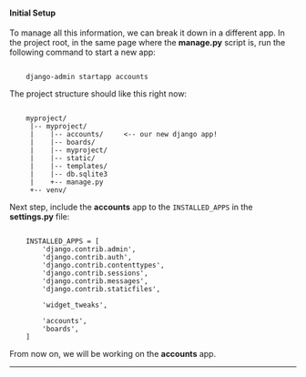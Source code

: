 #### Initial Setup

To manage all this information, we can break it down in a different app. In the project root, in the same page where the **manage.py** script is, run the following command to start a new app:

```

    django-admin startapp accounts

```

The project structure should like this right now:

```

    myproject/
     |-- myproject/
     |    |-- accounts/     <-- our new django app!
     |    |-- boards/
     |    |-- myproject/
     |    |-- static/
     |    |-- templates/
     |    |-- db.sqlite3
     |    +-- manage.py
     +-- venv/

```

Next step, include the **accounts** app to the `INSTALLED_APPS` in the **settings.py** file:

```

    INSTALLED_APPS = [
        'django.contrib.admin',
        'django.contrib.auth',
        'django.contrib.contenttypes',
        'django.contrib.sessions',
        'django.contrib.messages',
        'django.contrib.staticfiles',

        'widget_tweaks',

        'accounts',
        'boards',
    ]

```

From now on, we will be working on the **accounts** app.

* * *